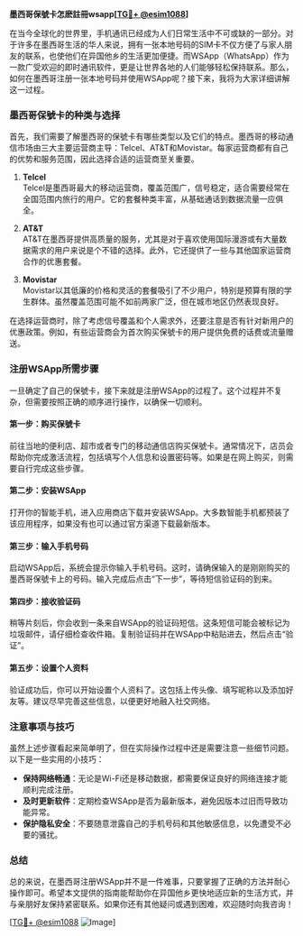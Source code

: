 **墨西哥保號卡怎麽註冊wsapp[[TG💪+ @esim1088](https://t.me/s/esim1088)]**

在当今全球化的世界里，手机通讯已经成为人们日常生活中不可或缺的一部分。对于许多在墨西哥生活的华人来说，拥有一张本地号码的SIM卡不仅方便了与家人朋友的联系，也使他们在异国他乡的生活更加便捷。而WSApp（WhatsApp）作为一款广受欢迎的即时通讯软件，更是让世界各地的人们能够轻松保持联系。那么，如何在墨西哥注册一张本地号码并使用WSApp呢？接下来，我将为大家详细讲解这一过程。

### 墨西哥保號卡的种类与选择

首先，我们需要了解墨西哥的保號卡有哪些类型以及它们的特点。墨西哥的移动通信市场由三大主要运营商主导：Telcel、AT&T和Movistar。每家运营商都有自己的优势和服务范围，因此选择合适的运营商至关重要。

1. **Telcel**  
   Telcel是墨西哥最大的移动运营商，覆盖范围广，信号稳定，适合需要经常在全国范围内旅行的用户。它的套餐种类丰富，从基础通话到数据流量一应俱全。

2. **AT&T**  
   AT&T在墨西哥提供高质量的服务，尤其是对于喜欢使用国际漫游或有大量数据需求的用户来说是个不错的选择。此外，它还提供了一些与其他国家运营商合作的优惠套餐。

3. **Movistar**  
   Movistar以其低廉的价格和灵活的套餐吸引了不少用户，特别是预算有限的学生群体。虽然覆盖范围可能不如前两家广泛，但在城市地区仍然表现良好。

在选择运营商时，除了考虑信号覆盖和个人需求外，还要注意是否有针对新用户的优惠政策。例如，有些运营商会为首次购买保號卡的用户提供免费的话费或流量赠送。

### 注册WSApp所需步骤

一旦确定了自己的保號卡，接下来就是注册WSApp的过程了。这个过程并不复杂，但需要按照正确的顺序进行操作，以确保一切顺利。

#### 第一步：购买保號卡

前往当地的便利店、超市或者专门的移动通信店购买保號卡。通常情况下，店员会帮助你完成激活流程，包括填写个人信息和设置密码等。如果是在网上购买，则需要自行完成这些步骤。

#### 第二步：安装WSApp

打开你的智能手机，进入应用商店下载并安装WSApp。大多数智能手机都预装了该应用程序，如果没有也可以通过官方渠道下载最新版本。

#### 第三步：输入手机号码

启动WSApp后，系统会提示你输入手机号码。这时，请确保输入的是刚刚购买的墨西哥保號卡上的号码。输入完成后点击“下一步”，等待短信验证码的到来。

#### 第四步：接收验证码

稍等片刻后，你会收到一条来自WSApp的验证码短信。这条短信可能会被标记为垃圾邮件，请仔细检查收件箱。复制验证码并在WSApp中粘贴进去，然后点击“验证”。

#### 第五步：设置个人资料

验证成功后，你可以开始设置个人资料了。这包括上传头像、填写昵称以及添加好友等。建议尽早完善这些信息，以便更好地融入社交网络。

### 注意事项与技巧

虽然上述步骤看起来简单明了，但在实际操作过程中还是需要注意一些细节问题。以下是一些实用的小技巧：

- **保持网络畅通**：无论是Wi-Fi还是移动数据，都需要保证良好的网络连接才能顺利完成注册。
- **及时更新软件**：定期检查WSApp是否为最新版本，避免因版本过旧而导致功能异常。
- **保护隐私安全**：不要随意泄露自己的手机号码和其他敏感信息，以免遭受不必要的骚扰。

### 总结

总的来说，在墨西哥注册WSApp并不是一件难事，只要掌握了正确的方法并耐心操作即可。希望本文提供的指南能帮助你在异国他乡更快地适应新的生活方式，并与亲朋好友保持紧密联系。如果你还有其他疑问或遇到困难，欢迎随时向我咨询！

[[TG💪+ @esim1088](https://t.me/s/esim1088) ![Image](https://i.postimg.cc/4NQfJmqS/Snipaste-2025-05-13-00-14-12.png)]